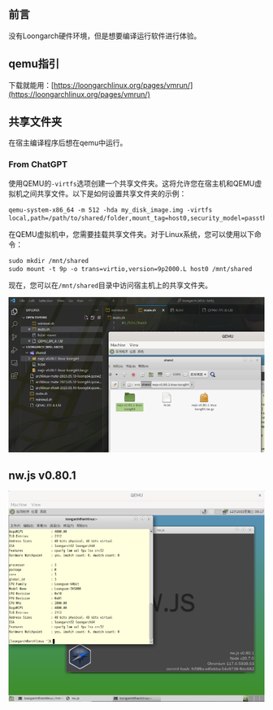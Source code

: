 ## 前言

没有Loongarch硬件环境，但是想要编译运行软件进行体验。

## qemu指引

下载就能用：[https://loongarchlinux.org/pages/vmrun/](https://loongarchlinux.org/pages/vmrun/)

## 共享文件夹

在宿主编译程序后想在qemu中运行。

### From ChatGPT

使用QEMU的`-virtfs`选项创建一个共享文件夹。这将允许您在宿主机和QEMU虚拟机之间共享文件。以下是如何设置共享文件夹的示例：

```
qemu-system-x86_64 -m 512 -hda my_disk_image.img -virtfs local,path=/path/to/shared/folder,mount_tag=host0,security_model=passthrough,id=host0
```

在QEMU虚拟机中，您需要挂载共享文件夹。对于Linux系统，您可以使用以下命令：

```
sudo mkdir /mnt/shared
sudo mount -t 9p -o trans=virtio,version=9p2000.L host0 /mnt/shared
```

现在，您可以在`/mnt/shared`目录中访问宿主机上的共享文件夹。

![shared-folder](./pics/shared-folder.png)

## nw.js v0.80.1

![nw.js v0.80.1](./pics/v0.80.1.png)